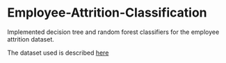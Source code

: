 # Employee-Attrition-Classification
Implemented decision tree and random forest classifiers for the employee attrition dataset.

The dataset used is described [here](https://www.kaggle.com/HRAnalyticRepository/employee-attrition-data)
